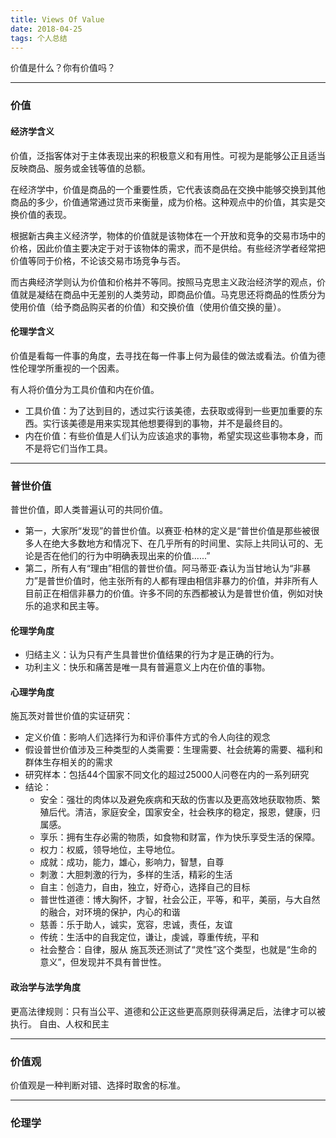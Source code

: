 ```yaml
---
title: Views Of Value
date: 2018-04-25
tags: 个人总结
---
```

价值是什么？你有价值吗？
 <!-- more -->

---

### 价值

#### 经济学含义

价值，泛指客体对于主体表现出来的积极意义和有用性。可视为是能够公正且适当反映商品、服务或金钱等值的总额。

在经济学中，价值是商品的一个重要性质，它代表该商品在交换中能够交换到其他商品的多少，价值通常通过货币来衡量，成为价格。这种观点中的价值，其实是交换价值的表现。

根据新古典主义经济学，物体的价值就是该物体在一个开放和竞争的交易市场中的价格，因此价值主要决定于对于该物体的需求，而不是供给。有些经济学者经常把价值等同于价格，不论该交易市场竞争与否。

而古典经济学则认为价值和价格并不等同。按照马克思主义政治经济学的观点，价值就是凝结在商品中无差别的人类劳动，即商品价值。马克思还将商品的性质分为使用价值（给予商品购买者的价值）和交换价值（使用价值交换的量）。

#### 伦理学含义

价值是看每一件事的角度，去寻找在每一件事上何为最佳的做法或看法。价值为德性伦理学所重视的一个因素。

有人将价值分为工具价值和内在价值。

- 工具价值：为了达到目的，透过实行该美德，去获取或得到一些更加重要的东西。实行该美德是用来实现其他想要得到的事物，并不是最终目的。
- 内在价值：有些价值是人们认为应该追求的事物，希望实现这些事物本身，而不是将它们当作工具。

---

### 普世价值

普世价值，即人类普遍认可的共同价值。
- 第一，大家所“发现”的普世价值。以赛亚·柏林的定义是“普世价值是那些被很多人在绝大多数地方和情况下、在几乎所有的时间里、实际上共同认可的、无论是否在他们的行为中明确表现出来的价值......”
- 第二，所有人有“理由”相信的普世价值。阿马蒂亚·森认为当甘地认为“非暴力”是普世价值时，他主张所有的人都有理由相信非暴力的价值，并非所有人目前正在相信非暴力的价值。许多不同的东西都被认为是普世价值，例如对快乐的追求和民主等。

#### 伦理学角度

- 归结主义：认为只有产生具普世价值结果的行为才是正确的行为。
- 功利主义：快乐和痛苦是唯一具有普遍意义上内在价值的事物。

#### 心理学角度

施瓦茨对普世价值的实证研究：
- 定义价值：影响人们选择行为和评价事件方式的令人向往的观念
- 假设普世价值涉及三种类型的人类需要：生理需要、社会统筹的需要、福利和群体生存相关的的需求
- 研究样本：包括44个国家不同文化的超过25000人问卷在内的一系列研究
- 结论：
  - 安全：强壮的肉体以及避免疾病和天敌的伤害以及更高效地获取物质、繁殖后代。清洁，家庭安全，国家安全，社会秩序的稳定，报恩，健康，归属感。
  - 享乐：拥有生存必需的物质，如食物和财富，作为快乐享受生活的保障。
  - 权力：权威，领导地位，主导地位。
  - 成就：成功，能力，雄心，影响力，智慧，自尊
  - 刺激：大胆刺激的行为，多样的生活，精彩的生活
  - 自主：创造力，自由，独立，好奇心，选择自己的目标
  - 普世性道德：博大胸怀，才智，社会公正，平等，和平，美丽，与大自然的融合，对环境的保护，内心的和谐
  - 慈善：乐于助人，诚实，宽容，忠诚，责任，友谊
  - 传统：生活中的自我定位，谦让，虔诚，尊重传统，平和
  - 社会整合：自律，服从
施瓦茨还测试了“灵性”这个类型，也就是“生命的意义”，但发现并不具有普世性。

#### 政治学与法学角度

更高法律规则：只有当公平、道德和公正这些更高原则获得满足后，法律才可以被执行。
自由、人权和民主


---

### 价值观

价值观是一种判断对错、选择时取舍的标准。

---

### 伦理学
